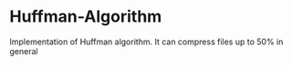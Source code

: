 # Huffman-Algorithm
Implementation of Huffman algorithm. It can compress files up to 50% in general
